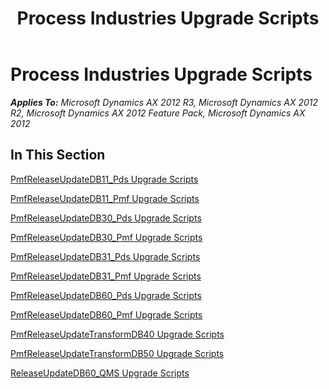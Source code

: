 ﻿---
title: Process Industries Upgrade Scripts
TOCTitle: Process Industries Upgrade Scripts
ms:assetid: d32f5512-39a2-4ec6-b82b-b0a2952e07d0
ms:mtpsurl: https://msdn.microsoft.com/en-us/library/JJ686994(v=AX.60)
ms:contentKeyID: 49711444
ms.date: 05/18/2015
mtps_version: v=AX.60
---

# Process Industries Upgrade Scripts 


_**Applies To:** Microsoft Dynamics AX 2012 R3, Microsoft Dynamics AX 2012 R2, Microsoft Dynamics AX 2012 Feature Pack, Microsoft Dynamics AX 2012_

## In This Section

[PmfReleaseUpdateDB11\_Pds Upgrade Scripts](pmfreleaseupdatedb11-pds-upgrade-scripts.md)

[PmfReleaseUpdateDB11\_Pmf Upgrade Scripts](pmfreleaseupdatedb11-pmf-upgrade-scripts.md)

[PmfReleaseUpdateDB30\_Pds Upgrade Scripts](pmfreleaseupdatedb30-pds-upgrade-scripts.md)

[PmfReleaseUpdateDB30\_Pmf Upgrade Scripts](pmfreleaseupdatedb30-pmf-upgrade-scripts.md)

[PmfReleaseUpdateDB31\_Pds Upgrade Scripts](pmfreleaseupdatedb31-pds-upgrade-scripts.md)

[PmfReleaseUpdateDB31\_Pmf Upgrade Scripts](pmfreleaseupdatedb31-pmf-upgrade-scripts.md)

[PmfReleaseUpdateDB60\_Pds Upgrade Scripts](pmfreleaseupdatedb60-pds-upgrade-scripts.md)

[PmfReleaseUpdateDB60\_Pmf Upgrade Scripts](pmfreleaseupdatedb60-pmf-upgrade-scripts.md)

[PmfReleaseUpdateTransformDB40 Upgrade Scripts](pmfreleaseupdatetransformdb40-upgrade-scripts.md)

[PmfReleaseUpdateTransformDB50 Upgrade Scripts](pmfreleaseupdatetransformdb50-upgrade-scripts.md)

[ReleaseUpdateDB60\_QMS Upgrade Scripts](releaseupdatedb60-qms-upgrade-scripts.md)

  


